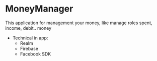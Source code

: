 # MoneyManager
This application for management your money, like manage roles spent, income, debit.. money
+ Technical in app:
  - Realm
  - Firebase
  - Facebook SDK
